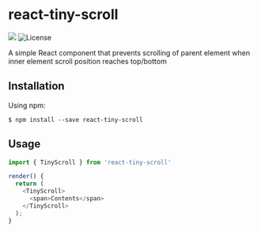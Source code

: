 # react-tiny-scroll

<p>
  <img src="https://img.shields.io/npm/v/react-tiny-scroll.svg">
  <img src="https://img.shields.io/npm/l/react-tiny-scroll.svg" alt="License">
</p>

A simple React component that prevents scrolling of parent element when inner element scroll position reaches top/bottom

## Installation
Using npm:
```
$ npm install --save react-tiny-scroll
```

## Usage
```js
import { TinyScroll } from 'react-tiny-scroll'

render() {
  return (
    <TinyScroll>
      <span>Contents</span>
    </TinyScroll>
  );
}
```
